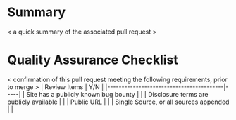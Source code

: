 # Summary
< a quick summary of the associated pull request >

# Quality Assurance Checklist
< confirmation of this pull request meeting the following requirements, prior to merge >
| Review Items                            | Y/N |
|-----------------------------------------|-----|
| Site has a publicly known bug bounty    |     |
| Disclosure terms are publicly available |     |
| Public URL                              |     |
| Single Source, or all sources appended  |     |
